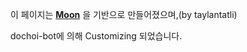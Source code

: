 

이 페이지는 **[Moon](https://taylantatli.github.io/Moon)** 을 기반으로 만들어졌으며,(by taylantatli)

dochoi-bot에 의해 Customizing 되었습니다.

